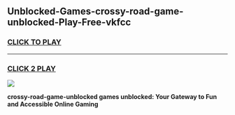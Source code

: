 
## Unblocked-Games-crossy-road-game-unblocked-Play-Free-vkfcc
<h3>
<a href="https://premium76.site?title=crossy-road-game-unblocked&ref=10A">CLICK TO PLAY</a></h3>
<hr>

<h3>
<a href="https://premium76.site?title=crossy-road-game-unblocked&ref=10A">CLICK 2 PLAY</a>
  
</h3>

<a href="https://premium76.site?title=crossy-road-game-unblocked&ref=10A"><img src="https://clearcache.store/games.png"></a>


**crossy-road-game-unblocked games unblocked: Your Gateway to Fun and Accessible Online Gaming**

